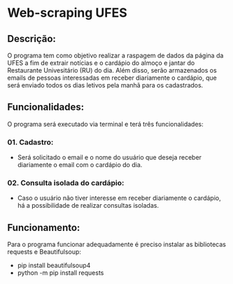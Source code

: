 # Web-scraping UFES
## Descrição:
O programa tem como objetivo realizar a raspagem de dados da página da UFES a fim de extrair notícias e o cardápio do almoço e jantar do Restaurante Univesitário (RU) do dia. Além disso, serão armazenados os emails de pessoas interessadas em receber diariamente o cardápio, que será enviado todos os dias letivos pela manhã para os cadastrados.

## Funcionalidades:
O programa será executado via terminal e terá três funcionalidades:
### 01. Cadastro:
- Será solicitado o email e o nome do usuário que deseja receber diariamente o email com o cardápio do dia.
### 02. Consulta isolada do cardápio:
- Caso o usuário não tiver interesse em receber diariamente o cardápio, há a possibilidade de realizar consultas isoladas.

## Funcionamento:
Para o programa funcionar adequadamente é preciso instalar as bibliotecas requests e Beautifulsoup:
- pip install beautifulsoup4
- python -m pip install requests
